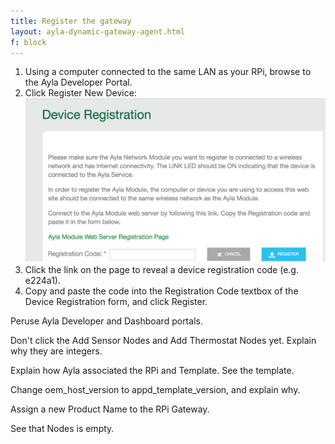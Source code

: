 ```yaml
---
title: Register the gateway
layout: ayla-dynamic-gateway-agent.html
f: block
---
```


<ol>
<li>Using a computer connected to the same LAN as your RPi, browse to the Ayla Developer Portal.</li>
<li>Click Register New Device:
<div class="row">
<div class="col-lg-6 col-md-10 col-sm-12">
<img class="img-fluid img-top-bottom" src="register-new-device-found.png">
</div>
</div>
</li>
<li>Click the link on the page to reveal a device registration code (e.g. e224a1).</li>
<li>Copy and paste the code into the Registration Code textbox of the Device Registration form, and click Register.</li>
</ol>

Peruse Ayla Developer and Dashboard portals.

Don't click the Add Sensor Nodes and Add Thermostat Nodes yet. Explain why they are integers.

Explain how Ayla associated the RPi and Template. See the template.

Change oem_host_version to appd_template_version, and explain why.

Assign a new Product Name to the RPi Gateway.

See that Nodes is empty.